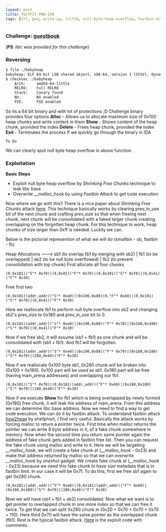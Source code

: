 ```yaml
---
layout: post
title: TUCTF17 PWN 250
tags: [ctf, pwn, write-up, rctf18, null-byte-heap-overflow, fastbin-attack]
---
```


### Challenge: [guestbook](../ctfs/rctf18/pwn/babyheap/babyheap)
(**PS**: *libc was provided for this challenge*)

### Reversing
```bash
$ file ./babyheap
babyheap: ELF 64-bit LSB shared object, x86-64, version 1 (SYSV), dynamically linked, interpreter /lib64/ld-linux-x86-64.so.2, for GNU/Linux 2.6.32, BuildID[sha1]=220fd4e3e91c4ef2413cc0a4c222a0548602662e, stripped
$ checksec ./babyheap
    Arch:     amd64-64-little
    RELRO:    Full RELRO
    Stack:    Canary found
    NX:       NX enabled
    PIE:      PIE enabled
```
So its a 64 bit binary and with lot of protections ;D
Challenge binary provides four options
**Alloc** - Allows us to allocate maximum size of 0x100 heap chunks and write content in them
**Show** - Shows content of the heap chunk, provided the index
**Delete** - Frees heap chunk, provided the index
**Exit** - Terminates the process
If we quickly go through the binary in IDA
```
To Do
```
We can clearly spot null byte heap overflow in above function.

### Exploitation
**Basic Steps**
- Exploit null byte heap overflow by *Shrinking Free Chunks* technique to leak libc base
- Overwrite *__malloc_hook* by using *Fastbin Attack* to get code execution

Now where we go with this? There is a nice paper about *Shrinking Free Chunks* attack [here](https://info.contextis.com/acton/attachment/24535/f-02c8/1/-/-/-/-/Glibc%20Adventures%3A%20The%20forgotten%20chunks.pdf).  This technique basically works by clearing prev_in_use bit of the next chunk and crafting prev_size so that when freeing next chunk, next chunk will be consolidated with a faked larger chunk creating overlapping on the forgotten heap chunk. For this technique to work, heap chunks of size larger than 0xff is needed. Luckily we can.

Below is the pictorial represention of what we will do
(smallbin - sb, fastbin - fb)

Heap Allocations --->
sb1 (to overlap fb1 by merging with sb2) | fb1 (to be overlapped) | sb2 (to be null byte overflowed) | fb2 (to prevent consolidation with top chunk)
First allocate all four chunks
```
(0,0x101)("S"* 0xf0)|(0,0x81)("F"* 0x70)|(0,0x101)("S"* 0xf0)|(0,0x41)("F"* 0x30)
```
Free first two
```
(0,0x101)(addr,addr)("S"* 0xe0)|(0x100,0x80)(0,"F"* 0x60)|(0,0x101)("S"* 0xf0)|(0,0x41)("F"* 0x30)
```
Here we reallocate fb1 to perform null byte overflow into sb2 and changing sb2's prev_size to 0x180 and prev_in_use bit to 0.
```
(0,0x101)(addr,addr)("S"* 0xe0)|(0x100,0x80)("F"* 0x70)|(0x180,0x100)("S"* 0xf0)|(0,0x41)("F"* 0x30)
```
Now if we free sb2, it will assume (sb1 + fb1) as one chunk and will be consolidated with (sb1 + fb1). And fb1 will be forgotten.
```
(0,0x281)(addr,addr)("S"* 0xe0)|(0x100,0x80)("F"* 0x70)|(0x180,0x100)("S"* 0xf0)|(280,0x40)("F"* 0x30)
```
Now if we reallocate 0x100 byte sb1, 0x280 chunk will be broken into (0x100 + 0x180). 0x100 part will be *used* as sb1. 0x180 part will be free (having main_arena addresses) and overlapping our fb1.
```
(0,0x101)("S"* 0xf0)|(0,0x181)(addr,addr)("F"* 0x60)|(0x180,0x100)("S"* 0xf0)|(180,0x40)("F"* 0x30)
```
 Now if we execute **Show** for fb1 which is being overlapped by newly formed (0x180) free chunk, it will leak the address of main_arena. From this address we can determine libc base address.
 Now we need to find a way to get code execution. We can do it by fastbin attack. To understand fastbin attack [how2heap](https://github.com/shellphish/how2heap/blob/master/fastbin_dup_into_stack.c) by shellphish, I find very useful.
 Basically the attack works by forcing malloc to return a pointer twice. First time when malloc returns the pointer we can write 8 byte address in it, of a fake chunk somewhere in memory. Now when the second time you return same pointer again the address of fake chunk gets added in fastbin free list. Then you can request the fake chunk using malloc and write to it.
 Here we will be targeting *__malloc_hook*, we will create a fake chunk at (*__malloc_hook* - 0x23) and make that address returned by malloc so that we can overwrite *__malloc_hook* by *oneshot* gadget.
 We create fake chunk at (*__malloc_hook* - 0x23) because we need this fake chunk to have *size* metadata that is in fastbin limit. In our case it will be 0x7f.
 To do this, first we free sb1 again to get 0x280 chunk.
 ```
 (0,0x281)(addr,addr)("S"* 0xe0)|(0,0x181)(addr,addr)("F"* 0x60)|(0x180,0x100)("S"* 0xf0)|(280,0x40)("F"* 0x30)
 ```
Now we will have (sb1 + fb1 + sb2) consolidated. Now what we want is to get pointer to overlapped chunk in one more *index* so that we can free it twice. To get that we can split 0x280 chunk in (0x20 + 0x70 + 0x70 + 0x70 + 110). Here third 0x70 will have the same pointer as the overlapped chunk (fb1). Rest is the typical fastbin attack.
[Here](../ctfs/rctf18/pwn/babyheap/sploit.py) is the exploit code with comments.
